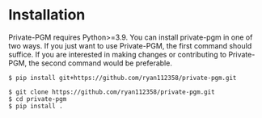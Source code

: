 # Installation

Private-PGM requires Python>=3.9. You can install private-pgm in one of two ways.
If you just want to use Private-PGM, the first command should suffice.  If you are
interested in making changes or contributing to Private-PGM, the second command would
be preferable.

```
$ pip install git+https://github.com/ryan112358/private-pgm.git
```

```
$ git clone https://github.com/ryan112358/private-pgm.git
$ cd private-pgm
$ pip install .
```
